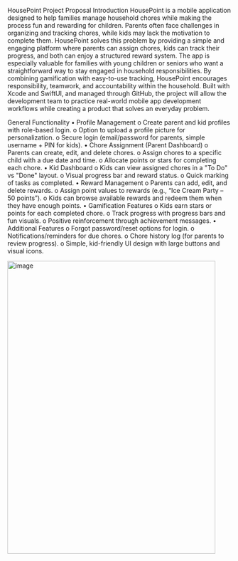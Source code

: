 HousePoint Project Proposal
Introduction
HousePoint is a mobile application designed to help families manage household chores while making the process fun and rewarding for children. Parents often face challenges in organizing and tracking chores, while kids may lack the motivation to complete them. HousePoint solves this problem by providing a simple and engaging platform where parents can assign chores, kids can track their progress, and both can enjoy a structured reward system.
The app is especially valuable for families with young children or seniors who want a straightforward way to stay engaged in household responsibilities. By combining gamification with easy-to-use tracking, HousePoint encourages responsibility, teamwork, and accountability within the household.
Built with Xcode and SwiftUI, and managed through GitHub, the project will allow the development team to practice real-world mobile app development workflows while creating a product that solves an everyday problem.
 
General Functionality
•	Profile Management
o	Create parent and kid profiles with role-based login.
o	Option to upload a profile picture for personalization.
o	Secure login (email/password for parents, simple username + PIN for kids).
•	Chore Assignment (Parent Dashboard)
o	Parents can create, edit, and delete chores.
o	Assign chores to a specific child with a due date and time.
o	Allocate points or stars for completing each chore.
•	Kid Dashboard
o	Kids can view assigned chores in a "To Do" vs "Done" layout.
o	Visual progress bar and reward status.
o	Quick marking of tasks as completed.
•	Reward Management
o	Parents can add, edit, and delete rewards.
o	Assign point values to rewards (e.g., “Ice Cream Party – 50 points”).
o	Kids can browse available rewards and redeem them when they have enough points.
•	Gamification Features
o	Kids earn stars or points for each completed chore.
o	Track progress with progress bars and fun visuals.
o	Positive reinforcement through achievement messages.
•	Additional Features
o	Forgot password/reset options for login.
o	Notifications/reminders for due chores.
o	Chore history log (for parents to review progress).
o	Simple, kid-friendly UI design with large buttons and visual icons.

<img width="468" height="658" alt="image" src="https://github.com/user-attachments/assets/325d9f17-8568-45c6-aff2-6b971b9f3ff5" />
